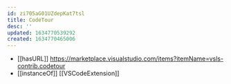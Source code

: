 ```yaml
---
id: zi705aG01UZdepKat7tsl
title: CodeTour
desc: ''
updated: 1634770539292
created: 1634770465006
---
```


- [[hasURL]] https://marketplace.visualstudio.com/items?itemName=vsls-contrib.codetour
- [[instanceOf]] [[VSCodeExtension]]

